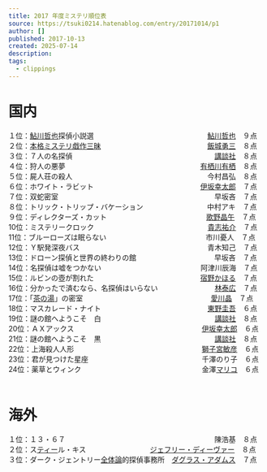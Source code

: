 ```yaml
---
title: 2017 年度ミステリ順位表
source: https://tsuki0214.hatenablog.com/entry/20171014/p1
author: []
published: 2017-10-13
created: 2025-07-14
description:
tags:
  - clippings
---
```

# 国内

１位：[鮎川哲也](https://d.hatena.ne.jp/keyword/%B0%BE%C0%EE%C5%AF%CC%E9)探偵小説選　　　　　　　　　　　　　　　　[鮎川哲也](https://d.hatena.ne.jp/keyword/%B0%BE%C0%EE%C5%AF%CC%E9)　９点  
２位：[本格ミステリ](https://d.hatena.ne.jp/keyword/%CB%DC%B3%CA%A5%DF%A5%B9%A5%C6%A5%EA)[戯作三昧](https://d.hatena.ne.jp/keyword/%B5%BA%BA%EE%BB%B0%CB%E6)　　　　　　　　　　　　　　　[飯城勇三](https://d.hatena.ne.jp/keyword/%C8%D3%BE%EB%CD%A6%BB%B0)　８点  
３位：７人の名探偵　　　　　　　　　　　　　　　　　　　　[講談社](https://d.hatena.ne.jp/keyword/%B9%D6%C3%CC%BC%D2)　８点  
４位：狩人の悪夢　　　　　　　　　　　　　　　　　　　[有栖川有栖](https://d.hatena.ne.jp/keyword/%CD%AD%C0%B4%C0%EE%CD%AD%C0%B4)　８点  
５位：屍人荘の殺人　　　　　　　　　　　　　　　　　　　今村昌弘　８点  
６位：ホワイト・ラビット　　　　　　　　　　　　　　　[伊坂幸太郎](https://d.hatena.ne.jp/keyword/%B0%CB%BA%E4%B9%AC%C2%C0%CF%BA)　７点  
７位：双蛇密室　　　　　　　　　　　　　　　　　　　　　　早坂吝　７点  
８位：トリック・トリップ・バケーション　　　　　　　　　中村アキ　７点  
９位：ディレクターズ・カット　　　　　　　　　　　　　　[歌野晶午](https://d.hatena.ne.jp/keyword/%B2%CE%CC%EE%BE%BD%B8%E1)　７点  
10位：ミステリークロック　　　　　　　　　　　　　　　　[貴志祐介](https://d.hatena.ne.jp/keyword/%B5%AE%BB%D6%CD%B4%B2%F0)　７点  
11位：ブルーローズは眠らない　　　　　　　　　　　　　　市川憂人　７点  
12位：Ｙ駅発深夜バス　　　　　　　　　　　　　　　　　　青木知己　７点  
13位：ドローン探偵と世界の終わりの館　　　　　　　　　　　早坂吝　７点  
14位：名探偵は嘘をつかない　　　　　　　　　　　　　　阿津川辰海　７点  
15位：ルビンの壺が割れた　　　　　　　　　　　　　　　[宿野かほる](https://d.hatena.ne.jp/keyword/%BD%C9%CC%EE%A4%AB%A4%DB%A4%EB)　７点  
16位：分かったで済むなら、名探偵はいらない　　　　　　　　[林泰広](https://d.hatena.ne.jp/keyword/%CE%D3%C2%D9%B9%AD)　７点  
17位：「[茶の湯](https://d.hatena.ne.jp/keyword/%C3%E3%A4%CE%C5%F2)」の密室　　　　　　　　　　　　　　　　　　[愛川晶](https://d.hatena.ne.jp/keyword/%B0%A6%C0%EE%BE%BD)　７点  
18位：マスカレード・ナイト　　　　　　　　　　　　　　　[東野圭吾](https://d.hatena.ne.jp/keyword/%C5%EC%CC%EE%B7%BD%B8%E3)　６点  
19位：謎の館へようこそ　白　　　　　　　　　　　　　　　　[講談社](https://d.hatena.ne.jp/keyword/%B9%D6%C3%CC%BC%D2)　８点  
20位：ＡＸアックス　　　　　　　　　　　　　　　　　　[伊坂幸太郎](https://d.hatena.ne.jp/keyword/%B0%CB%BA%E4%B9%AC%C2%C0%CF%BA)　６点  
21位：謎の館へようこそ　黒　　　　　　　　　　　　　　　　[講談社](https://d.hatena.ne.jp/keyword/%B9%D6%C3%CC%BC%D2)　８点  
22位：上海殺人人形　　　　　　　　　　　　　　　　　　[獅子宮敏彦](https://d.hatena.ne.jp/keyword/%BB%E2%BB%D2%B5%DC%C9%D2%C9%A7)　６点  
23位：君が見つけた星座　　　　　　　　　　　　　　　　千澤のり子　６点  
24位：薬草とウィンク　　　　　　　　　　　　　　　　　金澤[マリコ](https://d.hatena.ne.jp/keyword/%A5%DE%A5%EA%A5%B3)　６点  
　  
# 海外

１位：１３・６７　　　　　　　　　　　　　　　　　　　　　陳浩基　８点  
２位：ス[ティー](https://d.hatena.ne.jp/keyword/%A5%C6%A5%A3%A1%BC)ル・キス　　　　　　　　　[ジェフリー・ディーヴァー](https://d.hatena.ne.jp/keyword/%A5%B8%A5%A7%A5%D5%A5%EA%A1%BC%A1%A6%A5%C7%A5%A3%A1%BC%A5%F4%A5%A1%A1%BC)　８点  
３位：ダーク・ジェントリー[全体論](https://d.hatena.ne.jp/keyword/%C1%B4%C2%CE%CF%C0)的探偵事務所　[ダグラス・アダムス](https://d.hatena.ne.jp/keyword/%A5%C0%A5%B0%A5%E9%A5%B9%A1%A6%A5%A2%A5%C0%A5%E0%A5%B9)　７点
